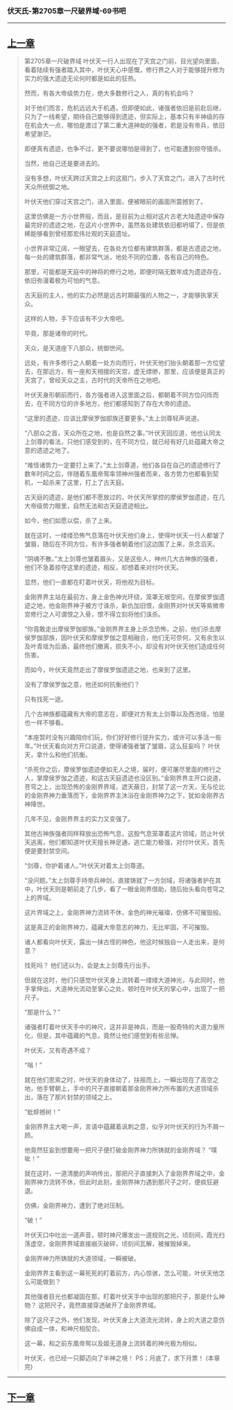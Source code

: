 ### 伏天氏-第2705章一尺破界域-69书吧

--------
[上一章](./c698491773ebbb7807363b330d62ed66.md)
--------


>
>
>
>第2705章一尺破界域
>叶伏天一行人出现在了天宫之门前，目光望向里面，看着陆续有强者踏入其中，叶伏天心中感慨，修行界之人对于能够提升修为实力的强大遗迹无论何时都是如此的狂热。
>
>然而，有各大帝级势力在，绝大多数修行之人，真的有机会吗？
>
>对于他们而言，危机远远大于机遇，但即便如此，诸强者依旧是前赴后继，只为了一线希望，期待自己能够得到遗迹，但实际上，基本只有半神级的存在机会大一点，哪怕是渡过了第二重大道神劫的强者，若是没有帝兵，依旧希望渺茫。
>
>即便真有遗迹，也争不过，更不要说哪怕是得到了，也可能遭到掠夺猎杀。
>
>当然，他自己还是要进去的。
>
>没有多想，叶伏天跨过天宫之上的这扇门，步入了天宫之门，进入了古时代天众所统御之地。
>
>叶伏天他们穿过天宫之门，进入里面，便被眼前的画面所震撼到了。
>
>这里仿佛是一方小世界般，而且，是目前为止相对这片古老大陆遗迹中保存最完好的遗迹之地，在这片小世界中，虽然各处建筑依旧都坍塌了，但是依稀能够看到曾经那宏伟壮观的天庭遗址。
>
>小世界非常辽阔，一眼望去，在各处方位都有建筑群落，都是古遗迹之地，每一处的建筑群落，都非常气派，地处不同的位置，各有自己的特色。
>
>那里，可能都是天庭中的神将的修行之地，即便时隔无数年成为遗迹存在，依旧弥漫着极为可怕的气息。
>
>古天庭的主人，他的实力必然是远古时期最强的人物之一，才能够执掌天众。
>
>这样的人物，手下应该有不少大帝吧。
>
>毕竟，那是诸帝的时代。
>
>天众，是天道座下八部众，统御世间。
>
>远处，有许多修行之人朝着一处方向而行，叶伏天他们抬头朝着那一方位望去，在那远方，有一座和天相接的天宫，虚无缥缈，那里，应该便是真正的天宫了，曾经天众之主，古时代的天帝所在之地吧。
>
>叶伏天身形朝前而行，各方强者进入这里面之后，都朝着不同方位闪烁而去，在不同方位的许多地方，他们都感知到了存在大帝的遗迹。
>
>“这里的遗迹，应该比摩侯罗伽部族还要更多。”太上剑尊轻声说道。
>
>“八部众之首，天众所在之地，也是自然之事。”叶伏天回应道，他也认同太上剑尊的看法，只他们感受到的，在不同方位，就已经有好几处蕴藏大帝之意的遗迹之地了。
>
>“难怪诸势力一定要打上来了。”太上剑尊道，他们各自在自己的遗迹修行了数年时间之后，伴随着东凰帝鸳率领神州强者而来，各方势力也都看到契机，一起杀来了这里，打上了古天庭。
>
>古天庭的遗迹，是他们都不愿放过的，叶伏天所掌控的摩侯罗伽遗迹，在几大帝级势力眼里，自然无法和古天庭遗迹相比。
>
>如今，他们如愿以偿，杀了上来。
>
>就在这时，一缕缕恐怖气息落在叶伏天他们身上，使得叶伏天一行人都皱了皱眉，随后在不同方位，有许多强者朝着他们这边围了上来，杀念滔天。
>
>“阴魂不散。”太上剑尊也皱着眉头，又是这些人，神州几大古神族的强者，他们不急着掠夺这里的遗迹，相反，却想着来对付叶伏天。
>
>显然，他们一直都在盯着叶伏天，将他视为目标。
>
>金刚界界主站在最前方，身上金色神光环绕，笼罩无垠空间，在摩侯罗伽遗迹之地，他金刚界神子被方寸诛杀，新仇加旧恨，金刚界对叶伏天等紫微帝宫修行之人可谓恨之入骨，恨不得立刻将他们诛杀。
>
>“你竟敢走出摩侯罗伽部族。”金刚界界主身上杀念恐怖，之前，他们杀去摩侯罗伽部族，因叶伏天和摩侯罗伽之意相融合，他们无可奈何，又有余生以及叶青瑶为后盾，最终他们撤离，损失不小，却没有对叶伏天他们造成任何伤害。
>
>而如今，叶伏天竟然走出了摩侯罗伽遗迹之地，也来到了这里。
>
>没有了摩侯罗伽之意，他还如何抗衡他们？
>
>只有找死一途。
>
>几个古神族都蕴藏有大帝的意志在，即便对方有太上剑尊以及西池瑶，怕是也一样不够看。
>
>“本座暂时没有兴趣陪你们玩，你们好好修行提升实力，或许可以多活一些年。”叶伏天看向对方开口说道，使得诸强者皱了皱眉，这么狂妄吗？
>叶伏天，拿什么和他们抗衡。
>
>“杀死你之后，摩侯罗伽遗迹便如无人之境，届时，便可屠尽里面的修行之人，掌摩侯罗伽之遗迹，和这古天庭遗迹也没区别。”金刚界界主开口说道，苍穹之上，出现恐怖的金刚界界域，遮天蔽日，封禁了这一方天，无与伦比的金刚界神力垂落而下，金刚界界主沐浴在金刚界神力之下，犹如金刚界古神降世。
>
>几年不见，金刚界界主的实力又变强了。
>
>其他古神族强者同样释放出恐怖气息，这股气息笼罩着这片领域，防止叶伏天逃离，他们都知道叶伏天擅长神足通，逃亡能力极强，对付叶伏天，首先便是要封禁空间。
>
>“剑尊，你护着诸人。”叶伏天对着太上剑尊道。
>
>“没问题。”太上剑尊手持帝兵神剑，直接铸就了一方剑域，将诸强者护在其中，叶伏天则是朝前走了几步，看了一眼金刚界借助，随后抬头看向苍穹之上的界域。
>
>这片界域之上，金刚界神力流转不休，金色的神光璀璨，仿佛不可摧毁般。
>
>这是真正的金刚界神力，蕴藏大帝意志的神力，无比牢固，不可摧毁。
>
>诸人都看向叶伏天，露出一抹古怪的神色，他这时候独自一人走出来，是何意？
>
>找死吗？
>他们还以为，会是太上剑尊先行出手。
>
>但就在这时，他们只感觉叶伏天身上流转着一缕缕大道神光，与此同时，他手掌伸出，大道神光流动至掌心之处，顿时在叶伏天的掌心中，出现了一把尺子。
>
>“那是什么？”
>
>诸强者盯着叶伏天手中的神尺，这并非是神兵，而是一股奇特的大道力量所化，但是，其中蕴藏的气息，竟然让他们感觉到有些忌惮。
>
>叶伏天，又有奇遇不成？
>
>“嗡！”
>
>就在他们思索之时，叶伏天的身体动了，扶摇而上，一瞬出现在了高空之地，他手臂朝上，手中的尺子直接朝着那金刚界神力所布置的大道领域杀出，落在了那片封禁的领域之上。
>
>“蚍蜉撼树！”
>
>金刚界界主大喝一声，言语中蕴藏着讽刺之意，似乎对叶伏天的行为不屑一顾。
>
>他竟然狂妄到想要用一把尺子便打破金刚界神力所铸就的金刚界域？
>“噗呲！”
>
>就在这时，一道清脆的声响传出，那把尺子直接刺入了金刚界界域之中，金刚界神力流转不休，但此时此刻，金刚界神力遇到那尺子之时，便疯狂避退。
>
>仿佛，金刚界神力，遭到了绝对压制。
>
>“破！”
>
>叶伏天口中吐出一道声音，顿时神尺爆发出一道规则之光，顷刻间，霞光扫荡虚空，金刚界界域直接崩灭破碎，顷刻间瓦解，被摧毁掉来。
>
>金刚界神力所铸就的大道领域，一瞬被破。
>
>金刚界界主看到这一幕死死的盯着前方，内心惊骇，怎么可能，叶伏天他怎么可能做到？
>
>其他强者目光也都凝固在那，盯着叶伏天手中出现的那把尺子，那是什么神物？
>这把尺子，竟然直接穿透破开了金刚界界域。
>
>除了这尺子之外，他们发现，叶伏天身上大道流光流转，身上的大道之意仿佛自成一体，和神尺相契合。
>
>这一幕，和之前东凰帝鸳以及姬无道身上流转着的神光极为相似。
>
>叶伏天，也已经一只脚迈向了半神之境！
>PS；月底了，求下月票！
>(本章完)
>
>

--------
[下一章](./6a22b09010d7d950c1a8d985288046cd.md)
--------

